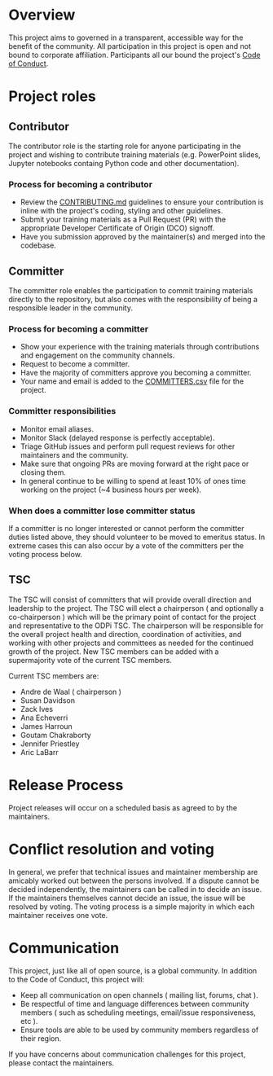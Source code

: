 # Overview

This project aims to governed in a transparent, accessible way for the benefit of the community. All participation in this project is open and not bound to corporate affiliation. Participants all our bound the project's [Code of Conduct](CODE_OF_CONDUCT.md).

# Project roles

## Contributor

The contributor role is the starting role for anyone participating in the project and wishing to contribute training materials (e.g. PowerPoint slides, Jupyter notebooks containg Python code and other documentation).

### Process for becoming a contributor

* Review the [CONTRIBUTING.md](CONTRIBUTING.md) guidelines to ensure your contribution is inline with the project's coding, styling and other guidelines.
* Submit your training materials as a Pull Request (PR) with the appropriate Developer Certificate of Origin (DCO) signoff.
* Have you submission approved by the maintainer(s) and merged into the codebase.

## Committer

The committer role enables the participation to commit training materials directly to the repository, but also comes with the responsibility of being a responsible leader in the community.

### Process for becoming a committer

* Show your experience with the training materials through contributions and engagement on the community channels.
* Request to become a committer.
* Have the majority of committers approve you becoming a committer.
* Your name and email is added to the [COMMITTERS.csv](COMMITTERS.csv) file for the project.

### Committer responsibilities

* Monitor email aliases.
* Monitor Slack (delayed response is perfectly acceptable).
* Triage GitHub issues and perform pull request reviews for other maintainers and the community.
* Make sure that ongoing PRs are moving forward at the right pace or closing them.
* In general continue to be willing to spend at least 10% of ones time working on the project (~4 business hours per week).

### When does a committer lose committer status

If a committer is no longer interested or cannot perform the committer duties listed above, they
should volunteer to be moved to emeritus status. In extreme cases this can also occur by a vote of
the committers per the voting process below.

## TSC

The TSC will consist of committers that will provide overall direction and leadership to the project. The TSC will elect a chairperson ( and optionally a co-chairperson ) which will be the primary point of contact for the project and representative to the ODPi TSC. The chairperson will be responsible for the overall project health and direction, coordination of activities, and working with other projects and committees as needed for the continued growth of the project. New TSC members can be added with a supermajority vote of the current TSC members.

Current TSC members are:

- Andre de Waal ( chairperson )
- Susan Davidson
- Zack Ives  
- Ana Echeverri 
- James Harroun
- Goutam Chakraborty
- Jennifer Priestley
- Aric LaBarr

# Release Process

Project releases will occur on a scheduled basis as agreed to by the maintainers.

# Conflict resolution and voting

In general, we prefer that technical issues and maintainer membership are amicably worked out
between the persons involved. If a dispute cannot be decided independently, the maintainers can be
called in to decide an issue. If the maintainers themselves cannot decide an issue, the issue will
be resolved by voting. The voting process is a simple majority in which each maintainer receives one vote.

# Communication

This project, just like all of open source, is a global community. In addition to the Code of Conduct, this project will:

* Keep all communication on open channels ( mailing list, forums, chat ).
* Be respectful of time and language differences between community members ( such as scheduling meetings, email/issue responsiveness, etc ).
* Ensure tools are able to be used by community members regardless of their region.

If you have concerns about communication challenges for this project, please contact the maintainers.
